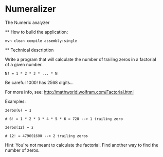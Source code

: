 # Numeralizer
The Numeric analyzer

** How to build the application:

```aidl
mvn clean compile assembly:single
```

** Technical description

Write a program that will calculate the number of trailing zeros in a factorial of a given number.

```aidl
N! = 1 * 2 * 3 * ... * N
```

Be careful 1000! has 2568 digits...

For more info, see: http://mathworld.wolfram.com/Factorial.html

Examples:

```aidl
zeros(6) = 1

# 6! = 1 * 2 * 3 * 4 * 5 * 6 = 720 --> 1 trailing zero
```

```aidl
zeros(12) = 2

# 12! = 479001600 --> 2 trailing zeros
```

Hint: You're not meant to calculate the factorial. Find another way to find the number of zeros.